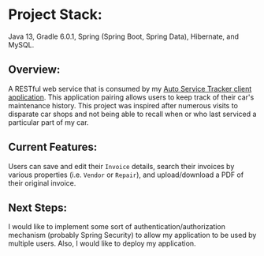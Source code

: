 # Project Stack:
Java 13, Gradle 6.0.1, Spring (Spring Boot, Spring Data), Hibernate, and MySQL.

## Overview:
A RESTful web service that is consumed by my [Auto Service Tracker client application](https://github.com/achang209/auto-service-tracker-client/blob/master/README.md). 
This application pairing allows users to keep track of their car's maintenance history. This project was inspired after numerous
visits to disparate car shops and not being able to recall when or who last serviced a particular part of my car.

## Current Features:
Users can save and edit their `Invoice` details, search their invoices by various properties (i.e. `Vendor` or `Repair`),
and upload/download a PDF of their original invoice.

## Next Steps:
I would like to implement some sort of authentication/authorization mechanism (probably Spring Security) to allow my application to be used by multiple users. Also, I would like to deploy my application.
